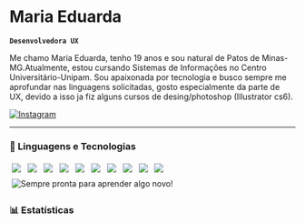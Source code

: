 # Maria Eduarda

**`Desenvolvedora UX`**

Me chamo Maria Eduarda, tenho 19 anos e sou natural de Patos de Minas-MG.Atualmente, estou cursando Sistemas de Informações no Centro Universitário-Unipam. Sou apaixonada por tecnologia e busco sempre me aprofundar nas linguagens solicitadas, gosto especialmente da parte de UX, devido a isso ja fiz alguns cursos de desing/photoshop (Illustrator cs6).
<p align="left">
    <a href="https://www.instagram.com/maria_eduarda_f_r/" target="_blank">
        <img 
            alt="Instagram" 
            title="Me siga no Instagram" 
            src="https://img.shields.io/badge/Instagram-Siga--me-E4405F?style=for-the-badge&logo=instagram&logoColor=white&labelColor=E1306C"
        />
    </a>
</p>

---

### 🤖 Linguagens e Tecnologias
<p >

<p align="left">
  <img src="https://img.shields.io/badge/-Java-000?style=for-the-badge&logo=java&logoColor=white" style="display:inline-block; margin:4px;" />
  <img src="https://img.shields.io/badge/-CSS-000?style=for-the-badge&logo=css3&logoColor=white" style="display:inline-block; margin:4px;" />
  <img src="https://img.shields.io/badge/-HTML5-000?style=for-the-badge&logo=html5&logoColor=white" style="display:inline-block; margin:4px;" />
  <img src="https://img.shields.io/badge/-JavaScript-000?style=for-the-badge&logo=javascript&logoColor=white" style="display:inline-block; margin:4px;" />
  <img src="https://img.shields.io/badge/-C++-000?style=for-the-badge&logo=c%2B%2B&logoColor=white" style="display:inline-block; margin:4px;" />
  <img src="https://img.shields.io/badge/-Bootstrap-000?style=for-the-badge&logo=bootstrap&logoColor=white" style="display:inline-block; margin:4px;" />
  <img src="https://img.shields.io/badge/-Figma-000?style=for-the-badge&logo=figma&logoColor=white" style="display:inline-block; margin:4px;" />
  <img src="https://img.shields.io/badge/-Git-000?style=for-the-badge&logo=git&logoColor=white" style="display:inline-block; margin:4px;" />
  <img src="https://img.shields.io/badge/-Canva-000?style=for-the-badge&logo=canva&logoColor=white" style="display:inline-block; margin:4px;" />
  <img src="https://img.shields.io/badge/-Illustrator-000?style=for-the-badge&logo=adobeillustrator&logoColor=white" style="display:inline-block; margin:4px;" />
  <img src="https://img.shields.io/badge/-Mais-000?style=for-the-badge&logo=addthis&logoColor=white" title="Sempre pronta para aprender algo novo!" style="display:inline-block; margin:4px;" />
</p>

</p>

### 📊 Estatísticas
